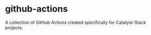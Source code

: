 github-actions
==============

A collection of GitHub Actions created specifically for Catalyst-Stack projects.
